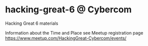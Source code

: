# hacking-great-6 @ Cybercom
Hacking Great 6 materials

Information about the Time and Place see Meetup registration page https://www.meetup.com/HackingGreat-Cybercom/events/

